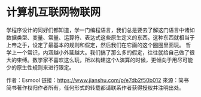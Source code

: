# 计算机互联网物联网
学程序设计的同好们都知道，学一门编程语言，我们总是要去了解这门语言中诸如数据类型、变量、常量、运算符、表达式这些原生定义的东西。这种东西就相当于上帝之手，设定了最基本的规则和假定，然后我们在它画的这个圈圈里面玩。
哲学上一个常识，内涵越小外延越大。我们搞了那么多的假定，往往就给自己做了很大的束缚。数学家不喜欢这么玩，所以构建这个λ演算的时候，更倾向于用尽可能少的原生性规则来进行限定。

作者：Esmool
链接：https://www.jianshu.com/p/e7db2f50b012
來源：简书
简书著作权归作者所有，任何形式的转载都请联系作者获得授权并注明出处。














































